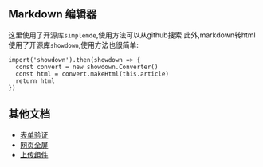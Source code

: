 ## Markdown 编辑器
这里使用了开源库`simplemde`,使用方法可以从github搜索.此外,markdown转html使用了开源库`showdown`,使用方法也很简单:

```
import('showdown').then(showdown => {
  const convert = new showdown.Converter()
  const html = convert.makeHtml(this.article)
  return html
})
```

## 其他文档
- [表单验证](https://github.com/mvpzx/elapse/blob/master/be/src/docs/%E8%A1%A8%E5%8D%95%E9%AA%8C%E8%AF%81.md)
- [网页全屏](https://github.com/mvpzx/elapse/blob/master/be/src/docs/%E7%BD%91%E9%A1%B5%E5%85%A8%E5%B1%8F.md)
- [上传组件](https://github.com/mvpzx/elapse/blob/master/be/src/docs/上传组件.md)
